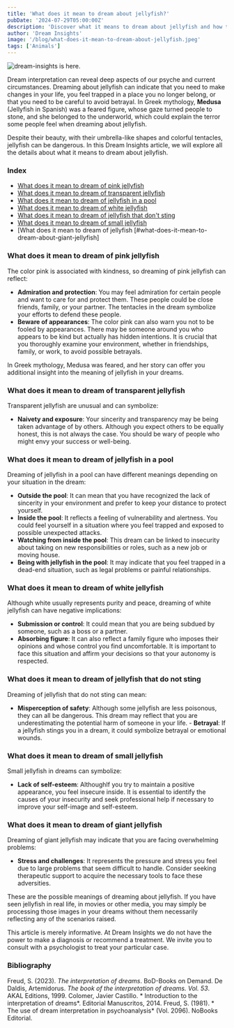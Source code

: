 ```yaml
---
title: 'What does it mean to dream about jellyfish?'
pubDate: '2024-07-29T05:00:00Z'
description: 'Discover what it means to dream about jellyfish and how to interpret these dreams. Learn about the different meanings of pink, clear, white jellyfish, and more.'
author: 'Dream Insights'
image: '/blog/what-does-it-mean-to-dream-about-jellyfish.jpeg'
tags: ['Animals']
---
```


![dream-insights is here.](/blog/what-does-it-mean-to-dream-about-jellyfish.jpeg)

Dream interpretation can reveal deep aspects of our psyche and current circumstances. Dreaming about jellyfish can indicate that you need to make changes in your life, you feel trapped in a place you no longer belong, or that you need to be careful to avoid betrayal. In Greek mythology, **Medusa** (Jellyfish in Spanish) was a feared figure, whose gaze turned people to stone, and she belonged to the underworld, which could explain the terror some people feel when dreaming about jellyfish.

Despite their beauty, with their umbrella-like shapes and colorful tentacles, jellyfish can be dangerous. In this Dream Insights article, we will explore all the details about what it means to dream about jellyfish.

### Index

- [What does it mean to dream of pink jellyfish](#what-does-it-mean-to-dream-of-pink-jellyfish)
- [What does it mean to dream of transparent jellyfish](#what-does-it-mean-to-dream-of-transparent-jellyfish)
- [What does it mean to dream of jellyfish in a pool](#what-does-it-mean-to-dream-of-jellyfish-in-a-pool)
- [What does it mean to dream of white jellyfish](#what-does-it-mean-to-dream-of-white-jellyfish)
- [What does it mean to dream of jellyfish that don't sting](#what-does-it-mean-to-dream-of-jellyfish-that-don't-sting)
- [What does it mean to dream of small jellyfish](#what-does-it-mean-to-dream-of-small-jellyfish)
- [What does it mean to dream of jellyfish [#what-does-it-mean-to-dream-about-giant-jellyfish]

### What does it mean to dream of pink jellyfish

The color pink is associated with kindness, so dreaming of pink jellyfish can reflect:

- **Admiration and protection**: You may feel admiration for certain people and want to care for and protect them. These people could be close friends, family, or your partner. The tentacles in the dream symbolize your efforts to defend these people.
- **Beware of appearances**: The color pink can also warn you not to be fooled by appearances. There may be someone around you who appears to be kind but actually has hidden intentions. It is crucial that you thoroughly examine your environment, whether in friendships, family, or work, to avoid possible betrayals.

In Greek mythology, Medusa was feared, and her story can offer you additional insight into the meaning of jellyfish in your dreams. 

### What does it mean to dream of transparent jellyfish

Transparent jellyfish are unusual and can symbolize:

- **Naivety and exposure**: Your sincerity and transparency may be being taken advantage of by others. Although you expect others to be equally honest, this is not always the case. You should be wary of people who might envy your success or well-being.

### What does it mean to dream of jellyfish in a pool

Dreaming of jellyfish in a pool can have different meanings depending on your situation in the dream:

- **Outside the pool**: It can mean that you have recognized the lack of sincerity in your environment and prefer to keep your distance to protect yourself.
- **Inside the pool**: It reflects a feeling of vulnerability and alertness. You could feel yourself in a situation where you feel trapped and exposed to possible unexpected attacks.
- **Watching from inside the pool**: This dream can be linked to insecurity about taking on new responsibilities or roles, such as a new job or moving house.
- **Being with jellyfish in the pool**: It may indicate that you feel trapped in a dead-end situation, such as legal problems or painful relationships.

### What does it mean to dream of white jellyfish

Although white usually represents purity and peace, dreaming of white jellyfish can have negative implications:

- **Submission or control**: It could mean that you are being subdued by someone, such as a boss or a partner. 
- **Absorbing figure**: It can also reflect a family figure who imposes their opinions and whose control you find uncomfortable. It is important to face this situation and affirm your decisions so that your autonomy is respected.

### What does it mean to dream of jellyfish that do not sting

Dreaming of jellyfish that do not sting can mean:

- **Misperception of safety**: Although some jellyfish are less poisonous, they can all be dangerous. This dream may reflect that you are underestimating the potential harm of someone in your life. - **Betrayal**: If a jellyfish stings you in a dream, it could symbolize betrayal or emotional wounds.

### What does it mean to dream of small jellyfish

Small jellyfish in dreams can symbolize:

- **Lack of self-esteem**: AlthoughIf you try to maintain a positive appearance, you feel insecure inside. It is essential to identify the causes of your insecurity and seek professional help if necessary to improve your self-image and self-esteem.

### What does it mean to dream of giant jellyfish

Dreaming of giant jellyfish may indicate that you are facing overwhelming problems:

- **Stress and challenges**: It represents the pressure and stress you feel due to large problems that seem difficult to handle. Consider seeking therapeutic support to acquire the necessary tools to face these adversities.

These are the possible meanings of dreaming about jellyfish. If you have seen jellyfish in real life, in movies or other media, you may simply be processing those images in your dreams without them necessarily reflecting any of the scenarios raised.

This article is merely informative. At Dream Insights we do not have the power to make a diagnosis or recommend a treatment. We invite you to consult with a psychologist to treat your particular case.

### Bibliography

Freud, S. (2023). *The interpretation of dreams*. BoD-Books on Demand. 
De Daldis, Artemidorus. *The book of the interpretation of dreams. Vol. 53*. AKAL Editions, 1999. 
Colomer, Javier Castillo. * Introduction to the interpretation of dreams*. Editorial Manuscritos, 2014. 
Freud, S. (1981). * The use of dream interpretation in psychoanalysis* (Vol. 2096). NoBooks Editorial.
